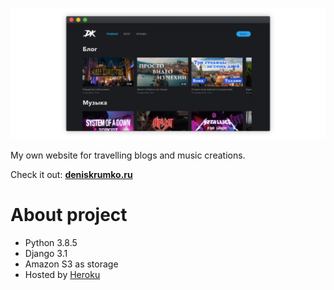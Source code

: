 ![](https://github.com/deniskrumko/deniskrumko/raw/master/static/images/github2.png)

My own website for travelling blogs and music creations.

Check it out:
**[deniskrumko.ru](https://deniskrumko.ru/)**

# About project

* Python 3.8.5
* Django 3.1
* Amazon S3 as storage
* Hosted by [Heroku](https://www.heroku.com/)
